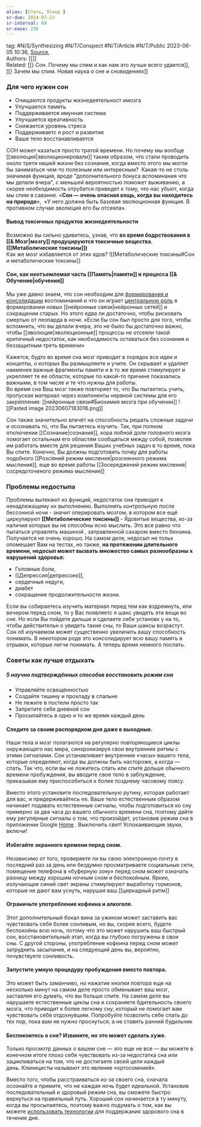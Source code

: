 ```yaml
---
alias: [Спать, Sleep ]  
sr-due: 2024-07-23
sr-interval: 69
sr-ease: 230
---
```

tag: #N/S/Synthesizing  #N/T/Conspect #N/T/Article  #N/T/Public
2023-06-05 10:36, [Source](),  
Authors: [[]]   
Related: [[} Сон. Почему мы спим и как нам это лучше всего удается]], [[} Зачем мы спим. Новая наука о сне и сновидениях]]

### Для чего нужен сон 
- Очищаются продукты жизнедеятельност имозга
- Улучшается память
- Поддерживается имунная система
- Улучшается креативность
- Снижается уровень стреса
- Поддерживаетс я рост и развитие
- Ваше тело восстанавливается

СОН может казаться просто тратой времени. Но почему мы вообще [[эволюция|эволюционировали]] таким образом, что стали проводить около трети нашей жизни без сознания, когда вместо этого мы могли бы заниматься чем-то полезным или интересным? 
Какая-то  не столь значимая функция, вроде "дополнительного бонуса вспоминания что мы делали вчера", с меньшей вероятностью поможет выживанию, а скорее необходимость отрубатся приведет к тому, что нас убьют, когда мы спим в саванне.
«**Сон — очень опасная вещь, когда вы находитесь на природе**»,  «У него должна быть базовая эволюционная функция. В противном случае эволюция его бы отсеяла».
#### Вывод токсичных продуктов жизнедеятельности
Возможно вы сильно удивитесь, узнав, что **во время бодрствования в [[& Мозг|мозгу]] продуцируются токсичные вещества. ([[Метаболические токсины]])**  
Как же мозг избавляется от этих ядов? 
![[Метаболические токсины#Сон и метаболические токсины]]

#### Сон, как неотъемлемая часть [[Память|памяти]] и процесса [[& Обучение|обучения]]
Мы уже давно знаем, что сон необходим для [формирования и консолидации](http://www.nature.com/neuro/journal/v16/n2/full/nn.3303.html) воспоминаний и что он играет [центральную роль](http://www.ncbi.nlm.nih.gov/pubmed/17139839) в формировании новых [[нейронные связи|нейронных сетей]] и сокращении старых. Но этого едва ли достаточно, чтобы рисковать смертью от леопарда в ночи. «Если бы сон был просто для того, чтобы вспомнить, что вы делали вчера, это не было бы достаточно важно, чтобы [[эволюция|эволюционные]] процессы не отсеяли такой критичный недостаток, как необходимость оставаться без сознания и беззащитным треть времени» 

Кажется, будто во время сна мозг приводит в порядок все идеи и концепты, о которых Вы размышляете и учите. Он скрывает и удаляет наименее важные фрагменты памяти и в то же время стимулирует и укрепляет те ее области, которые по какой-то причине показались важными, в том числе и те что нужны для работы.  
Во время сна Ваш мозг также повторяет то, что Вы пытаетесь учить, пропуская материал через компоненты нервной системы для его закрепления: [[нейронные связи#Биохимия мозга при обучении]]
![[Pasted image 20230607183016.png]]

Сон также значительно влечёт на способность решать сложные задачи и осознавать то, что Вы пытаетесь изучить. Так, при полном отключении [[Сознание|сознания]], кора лобной доли головного мозга помогает остальным его областям сообщаться между собой, позволяя им работать вместе для решения Ваших учебных задач в то время, пока Вы спите. Конечно, Вы должны подготовить почву для работы подобного [[Розсіяний режим мислення|розсеянного режима мысления]], еще во время работы [[Зосереджений режим мислення|сосредоточеного режима мысления]]

### Проблемы недостыпа
Проблемы вытекают из функций, недостаток сна приводит к ненадлежащему их выполнению.
Выполнять контрольную после бессонной ночи - значит оперировать мозгом, в котором все ещё циркулируют **[[Метаболические токсины]]** - Ядовитые вещества, из-за наличия которых вы не способны ясно мыслить. Это все равно что пытаться управлять машиной , заправленной сахаром вместо бензина. Получается не очень хорошо. 
На самом деле, недосып не тольк опомешает Вам на тестах, но также, **на протяжении длительного времени, недосып может вызвать множество самых разнообразны х нарушений здоровья:**
- Головные боли, 
- [[Депрессия|депрессию]], 
- сердечные недуги, 
- диабет
- сокращение продолжительности жизни.

Если вы собираетесь изучить материал перед тем как вздремнуть, или вечером перед сном, то у Вас появляетс я шанс увидеть эти вещи во сне. Но если Вы пойдете дальше и сделаете себе установк у на то, чтобы действительн о увидеть такие сны, то Ваши шансы возрастут. Сон об изучаемом может существенно увеличить вашу способность понимать. В некотором роде это консолидирует всю вашу память в отрывки, которые легче понимать. А теперь время немного поспать.
### Советы как лучше отдыхать

##### 5 научно подтверждённых способов восстановить режим сна
- Управляйте освещённостью
- Создайте тишину и прохладу в спальне
- Не лежите в постели просто так
- Запретите себе дневной сон
- Просыпайтесь в одно и то же время каждый день
#### Следите за своим распорядком дня даже в выходные.
Наши тела и мозг полагаются на регулярно повторяющиеся циклы окружающего нас мира, синхронизируя свои внутренние ритмы с этими сигналами. Сон устанавливает внутренние «часы» вашего тела, которые определяют, когда вы должны быть настороже, а когда — спать. Так что, если вы не ложитесь спать или спите дольше обычного времени пробуждения, вы вводите свое тело в заблуждение, приказывая ему приспособиться к более позднему часовому поясу.

Вместо этого установите последовательную рутину, которая работает для вас, и придерживайтесь ее. Ваше тело естественным образом начинает подавать естественные сигналы, чтобы подготовиться ко сну примерно за два часа до вашего обычного времени сна, поэтому дайте ему регулярные сигналы о том, что произойдет, установив режим сна в приложении Google [Home](https://blog.google/products/google-nest/google-home-app/) . Выключить свет! Успокаивающие звуки, включи!


#### Избегайте экранного времени перед сном.
Независимо от того, проверяете ли вы свою электронную почту в последний раз за день или бездумно просматриваете социальные сети, помещение телефона в «буферную зону» перед сном может означать разницу между хорошим ночным сном и беспокойным. Яркие, излучающие синий свет экраны стимулируют выработку гормонов, которые не дают вам уснуть, нарушая ваш [[циркадный ритм]]

#### Ограничьте употребление кофеина и алкоголя.
Этот дополнительный бокал вина за ужином может заставить вас чувствовать себя более сонливым, но вы, скорее всего, будете беспокойны всю ночь, потому что это может нарушить ваш быстрый сон, восстановительный этап, когда вы глубоко погружены в свои сны. С другой стороны, употребление кофеина перед сном может затруднить засыпание, и на следующий день вы, вероятно, почувствуете сонливость.

#### Запустите умную процедуру пробуждения вместо повтора.
Это может быть заманчиво, но нажатие кнопки повтора еще на несколько минут на самом деле просто обманывает ваш мозг, заставляя его думать, что вы больше спите. На самом деле вы нарушаете естественные циклы сна и сохраняете бдительность своего мозга, что приводит к более легкому сну, который не помогает вам чувствовать себя отдохнувшим.
Попробуйте позволить себе спать до тех пор, пока вам не нужно проснуться, а не ставить ранний будильник

#### Беспокоитесь о сне? Извините, но это может сделать хуже.
Только просмотр данных о вашем сне — это еще не все — вы можете в конечном итоге плохо себя чувствовать из-за недостатка сна или зацикливаться на том, что не достигаете своей цели каждый день. Клиницисты называют это явление «ортосомнией».

Вместо того, чтобы расстраиваться из-за своего сна, сначала осознайте и примите, что не каждая ночь будет идеальной. Установив последовательный и здоровый режим сна, вы сможете быстро вернуться на правильный путь. Хороший сон начинается в ту минуту, когда вы просыпаетесь, поэтому важно подумать о том, как вы можете [использовать технологии](https://blog.google/products/pixel/made-by-google-podcast-season-2/) для поддержания здорового сна в течение дня.